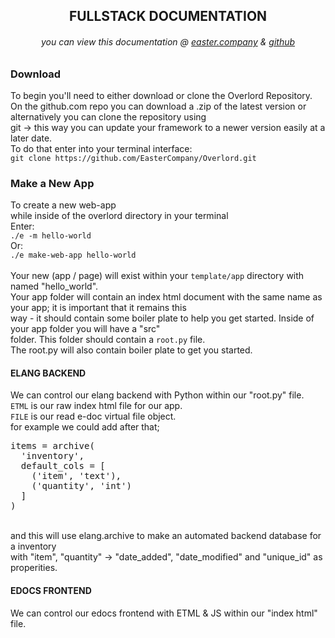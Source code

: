 <h2 class="redline" style="text-align:center;">FULLSTACK DOCUMENTATION</h2>
<h6 style="text-align:center;"> you can view this documentation @ <a href='https://www.easter.company/documentation'>easter.company</a> & <a href='https://github.com/EasterCompany/Overlord/blob/master/README.md'>github</a></h6>
<h3> Download </h3>
<p>
  To begin you'll need to either download or clone the Overlord Repository.<br>
  On the github.com repo you can download a .zip of the latest version or alternatively you can clone the repository using<br>git -> this way you can update your framework to a newer version easily at a later date.<br>
  To do that enter into your terminal interface:<br>
  <code>git clone https://github.com/EasterCompany/Overlord.git</code>
</p>
<h3> Make a New App </h3>
<p> 
  To create a new web-app<br>while inside of the overlord directory in your terminal<br>
  Enter:<br>
  <code>./e -m hello-world</code><br>
  Or:<br>
  <code>./e make-web-app hello-world</code><br>
  <br>
  Your new (app / page) will exist within your <code>template/app</code> directory with named "hello_world".<br>
  Your app folder will contain an index html document with the same name as your app; it is important that it remains this<br>way - it should contain some boiler plate to help you get started. Inside of your app folder you will have a "src"<br>folder. This folder should contain a <code>root.py</code> file.<br>
  The root.py will also contain boiler plate to get you started.<br>
</p>
<h4> ELANG BACKEND </h4>
<p> 
  We can control our elang backend with Python within our "root.py" file.<br>
  <code>ETML</code> is our raw index html file for our app.<br>
  <code>FILE</code> is our read e-doc virtual file object.<br>
  for example we could add after that;<br>
  <pre>items = archive(<br>&nbsp;&nbsp;'inventory',<br>&nbsp;&nbsp;default_cols = [<br>&nbsp;&nbsp;&nbsp;&nbsp;('item', 'text'),<br>&nbsp;&nbsp;&nbsp;&nbsp;('quantity', 'int')<br>&nbsp;&nbsp;]<br>)</pre><br>
  and this will use elang.archive to make an automated backend database for a inventory <br>
  with "item", "quantity" -> "date_added", "date_modified" and "unique_id" as properities.<br>
</p>
<h4> EDOCS FRONTEND </h4>
<p> We can control our edocs frontend with ETML & JS within our "index html" file. </p>
